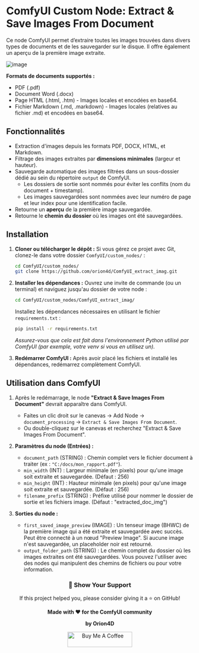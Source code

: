 # ComfyUI Custom Node: Extract & Save Images From Document

Ce node ComfyUI permet d’extraire toutes les images trouvées dans divers types de documents et de les sauvegarder sur le disque. Il offre également un aperçu de la première image extraite.

![image](https://github.com/user-attachments/assets/7aae3ef1-7999-406d-8d23-453be55cf841)

**Formats de documents supportés :**
-   PDF (.pdf)
-   Document Word (.docx)
-   Page HTML (.html, .htm) - Images locales et encodées en base64.
-   Fichier Markdown (.md, .markdown) - Images locales (relatives au fichier .md) et encodées en base64.

## Fonctionnalités

*   Extraction d'images depuis les formats PDF, DOCX, HTML, et Markdown.
*   Filtrage des images extraites par **dimensions minimales** (largeur et hauteur).
*   Sauvegarde automatique des images filtrées dans un sous-dossier dédié au sein du répertoire `output` de ComfyUI.
    *   Les dossiers de sortie sont nommés pour éviter les conflits (nom du document + timestamp).
    *   Les images sauvegardées sont nommées avec leur numéro de page et leur index pour une identification facile.
*   Retourne un **aperçu** de la première image sauvegardée.
*   Retourne le **chemin du dossier** où les images ont été sauvegardées.

## Installation

1.  **Cloner ou télécharger le dépôt :**
    Si vous gérez ce projet avec Git, clonez-le dans votre dossier `ComfyUI/custom_nodes/` :
    ```bash
    cd ComfyUI/custom_nodes/
    git clone https://github.com/orion4d/ComfyUI_extract_imag.git
    ```
2.  **Installer les dépendances :**
    Ouvrez une invite de commande (ou un terminal) et naviguez jusqu'au dossier de votre node :
    ```bash
    cd ComfyUI/custom_nodes/ComfyUI_extract_imag/
    ```
    Installez les dépendances nécessaires en utilisant le fichier `requirements.txt` :
    ```bash
    pip install -r requirements.txt
    ```
    *Assurez-vous que cela est fait dans l'environnement Python utilisé par ComfyUI (par exemple, votre venv si vous en utilisez un).*

3.  **Redémarrer ComfyUI :**
    Après avoir placé les fichiers et installé les dépendances, redémarrez complètement ComfyUI.

## Utilisation dans ComfyUI

1.  Après le redémarrage, le node **"Extract & Save Images From Document"** devrait apparaître dans ComfyUI.
    *   Faites un clic droit sur le canevas -> Add Node -> `document_processing` -> `Extract & Save Images From Document`.
    *   Ou double-cliquez sur le canevas et recherchez "Extract & Save Images From Document".

2.  **Paramètres du node (Entrées) :**
    *   `document_path` (STRING) : Chemin complet vers le fichier document à traiter (ex : `"C:/docs/mon_rapport.pdf"`).
    *   `min_width` (INT) : Largeur minimale (en pixels) pour qu'une image soit extraite et sauvegardée. (Défaut : 256)
    *   `min_height` (INT) : Hauteur minimale (en pixels) pour qu'une image soit extraite et sauvegardée. (Défaut : 256)
    *   `filename_prefix` (STRING) : Préfixe utilisé pour nommer le dossier de sortie et les fichiers image. (Défaut : "extracted_doc_img")

3.  **Sorties du node :**
    *   `first_saved_image_preview` (IMAGE) : Un tenseur image (BHWC) de la première image qui a été extraite et sauvegardée avec succès. Peut être connecté à un nœud "Preview Image". Si aucune image n'est sauvegardée, un placeholder noir est retourné.
    *   `output_folder_path` (STRING) : Le chemin complet du dossier où les images extraites ont été sauvegardées. Vous pouvez l'utiliser avec des nodes qui manipulent des chemins de fichiers ou pour votre information.
<div align="center">

<h3>🌟 <strong>Show Your Support</strong></h3>

<p>If this project helped you, please consider giving it a ⭐ on GitHub!</p>

<p><strong>Made with ❤️ for the ComfyUI community</strong></p>

<p><strong>by Orion4D</strong></p>

<a href="https://ko-fi.com/orion4d">
<img src="https://ko-fi.com/img/githubbutton_sm.svg" alt="Buy Me A Coffee" height="41" width="174">
</a>

</div>
